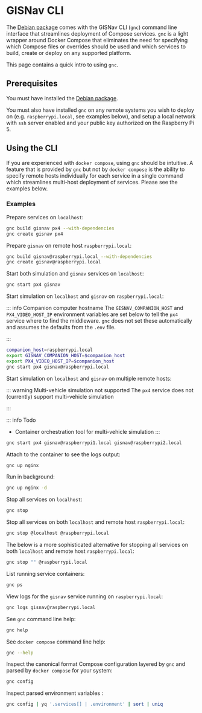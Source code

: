 # GISNav CLI

The [Debian package](/install-from-debian-package) comes with the GISNav CLI (`gnc`) command line interface that streamlines deployment of Compose services. `gnc` is a light wrapper around Docker Compose that eliminates the need for specifying which Compose files or overrides should be used and which services to build, create or deploy on any supported platform.

This page contains a quick intro to using `gnc`.

## Prerequisites

You must have installed the [Debian package](/install-from-debian-package).

You must also have installed `gnc` on any remote systems you wish to deploy on (e.g. `raspberrypi.local`, see examples below), and setup a local network with `ssh` server enabled and your public key authorized on the Raspberry Pi 5.

## Using the CLI

If you are experienced with `docker compose`, using `gnc` should be intuitive. A feature that is provided by `gnc` but not by `docker compose` is the ability to specify remote hosts individually for each service in a single command which streamlines multi-host deployment of services. Please see the examples below.

### Examples

Prepare services on `localhost`:

```bash
gnc build gisnav px4 --with-dependencies
gnc create gisnav px4
```

Prepare `gisnav` on remote host `raspberrypi.local`:

```bash
gnc build gisnav@raspberrypi.local --with-dependencies
gnc create gisnav@raspberrypi.local
```

Start both simulation and `gisnav` services on `localhost`:

```bash
gnc start px4 gisnav
```

Start simulation on `localhost` and `gisnav` on `raspberrypi.local`:

::: info Companion computer hostname
The `GISNAV_COMPANION_HOST` and `PX4_VIDEO_HOST_IP` environment variables are set below to tell the `px4` service where to find the middleware. `gnc` does not set these automatically and assumes the defaults from the `.env` file.

:::

```bash
companion_host=raspberrypi.local
export GISNAV_COMPANION_HOST=$companion_host
export PX4_VIDEO_HOST_IP=$companion_host
gnc start px4 gisnav@raspberrypi.local
```

Start simulation on `localhost` and `gisnav` on multiple remote hosts:

::: warning Multi-vehicle simulation not supported
The `px4` service does not (currently) support multi-vehicle simulation

:::

::: info Todo
- Container orchestration tool for multi-vehicle simulation
:::

```bash
gnc start px4 gisnav@raspberrypi1.local gisnav@raspberrypi2.local
```

Attach to the container to see the logs output:

```bash
gnc up nginx
```

Run in background:

```bash
gnc up nginx -d
```

Stop all services on `localhost`:

```bash
gnc stop
```

Stop all services on both `localhost` and remote host `raspberrypi.local`:

```bash
gnc stop @localhost @raspberrypi.local
```

The below is a more sophisticated alternative for stopping all services on both `localhost` and remote host `raspberrypi.local`:

```bash
gnc stop "" @raspberrypi.local
```

List running service containers:

```bash
gnc ps
```

View logs for the `gisnav` service running on `raspberrypi.local`:

```bash
gnc logs gisnav@raspberrypi.local
```

See `gnc` command line help:

```bash
gnc help
```

See `docker compose` command line help:

```bash
gnc --help
```

Inspect the canonical format Compose configuration layered by `gnc` and parsed by `docker compose` for your system:

```bash
gnc config
```

Inspect parsed environment variables <Badge type="info" text="yq required"/>:

```bash
gnc config | yq '.services[] | .environment' | sort | uniq
```
